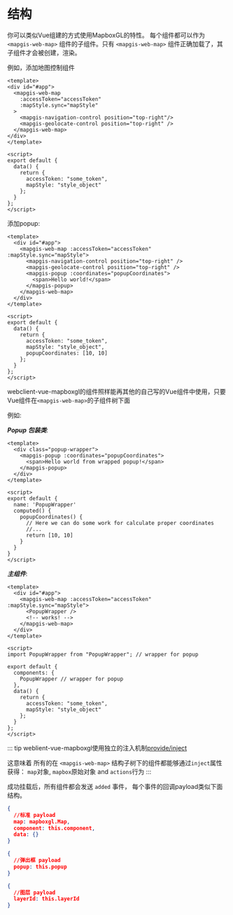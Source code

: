 # 结构

你可以类似Vue组建的方式使用MapboxGL的特性。 每个组件都可以作为 `<mapgis-web-map>` 组件的子组件。只有 `<mapgis-web-map>` 组件正确加载了，其子组件才会被创建，渲染。

例如，添加地图控制组件

```vue
<template>
<div id="#app">
  <mapgis-web-map
    :accessToken="accessToken"
    :mapStyle.sync="mapStyle"
  >
    <mapgis-navigation-control position="top-right"/>
    <mapgis-geolocate-control position="top-right" />
  </mapgis-web-map>
</div>
</template>

<script>
export default {
  data() {
    return {
      accessToken: "some_token",
      mapStyle: "style_object"
    };
  }
};
</script>
```

添加popup:

```vue
<template>
  <div id="#app">
    <mapgis-web-map :accessToken="accessToken" :mapStyle.sync="mapStyle">
      <mapgis-navigation-control position="top-right" />
      <mapgis-geolocate-control position="top-right" />
      <mapgis-popup :coordinates="popupCoordinates">
        <span>Hello world!</span>
      </mapgis-popup>
    </mapgis-web-map>
  </div>
</template>

<script>
export default {
  data() {
    return {
      accessToken: "some_token",
      mapStyle: "style_object",
      popupCoordinates: [10, 10]
    };
  }
};
</script>
```

webclient-vue-mapboxgl的组件照样能再其他的自己写的Vue组件中使用，只要Vue组件在`<mapgis-web-map>`的子组件树下面

例如:

**_Popup 包装类_**:

```vue
<template>
  <div class="popup-wrapper">
    <mapgis-popup :coordinates="popupCoordinates">
      <span>Hello world from wrapped popup!</span>
    </mapgis-popup>
  </div>
</template>

<script>
export default {
  name: 'PopupWrapper'
  computed() {
    popupCoordinates() {
      // Here we can do some work for calculate proper coordinates
      //...
      return [10, 10]
    }
  }
}
</script>
```

**_主组件_**:

```vue
<template>
  <div id="#app">
    <mapgis-web-map :accessToken="accessToken" :mapStyle.sync="mapStyle">
      <PopupWrapper />
      <!-- works! -->
    </mapgis-web-map>
  </div>
</template>

<script>
import PopupWrapper from "PopupWrapper"; // wrapper for popup

export default {
  components: {
    PopupWrapper // wrapper for popup
  },
  data() {
    return {
      accessToken: "some_token",
      mapStyle: "style_object"
    };
  }
};
</script>
```

::: tip
weblient-vue-mapboxgl使用独立的注入机制[provide/inject](https://cn.vuejs.org/v2/api/#provide-inject)

这意味着 所有的在 `<mapgis-web-map>` 结构子树下的组件都能够通过`inject`属性获得： `map`对象, `mapbox`原始对象 and `actions`行为
:::

成功挂载后，所有组件都会发送 `added` 事件， 每个事件的回调payload类似下面结构。 
``` json
{
  //标准 payload
  map: mapboxgl.Map,
  component: this.component,
  data: {}  
}

{
  //弹出框 payload
  popup: this.popup
}

{
  //图层 payload
  layerId: this.layerId
}
```
